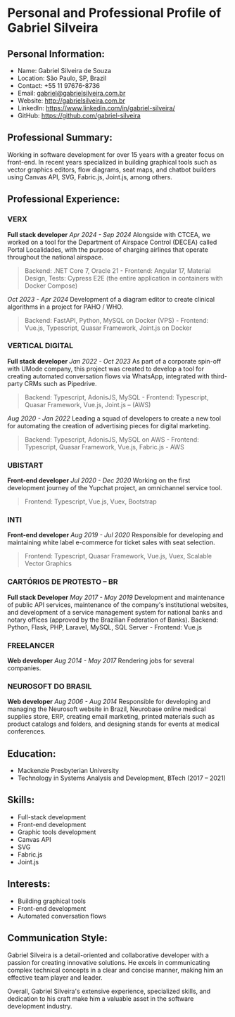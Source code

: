 # Personal and Professional Profile of Gabriel Silveira

## Personal Information:
- Name: Gabriel Silveira de Souza
- Location: São Paulo, SP, Brazil
- Contact: +55 11 97676-8736
- Email: gabriel@gabrielsilveira.com.br
- Website: http://gabrielsilveira.com.br
- LinkedIn: https://www.linkedin.com/in/gabriel-silveira/
- GitHub: https://github.com/gabriel-silveira

## Professional Summary:
Working in software development for over 15 years with a greater focus on front-end. In recent years specialized in building graphical tools such as vector graphics editors, flow diagrams, seat maps, and chatbot builders using Canvas API, SVG, Fabric.js, Joint.js, among others.

## Professional Experience:
### VERX
**Full stack developer**
_Apr 2024 - Sep 2024_
Alongside with CTCEA, we worked on a tool for the Department of Airspace Control (DECEA) called Portal Localidades, with the purpose of charging airlines that operate throughout the national airspace.
> Backend: .NET Core 7, Oracle 21 - Frontend: Angular 17, Material Design, Tests: Cypress E2E (the entire application in containers with Docker Compose)

_Oct 2023 - Apr 2024_
Development of a diagram editor to create clinical algorithms in a project for PAHO / WHO.
> Backend: FastAPI, Python, MySQL on Docker (VPS) - Frontend: Vue.js, Typescript, Quasar Framework, Joint.js on Docker

### VERTICAL DIGITAL
**Full stack developer**
_Jan 2022 - Oct 2023_
As part of a corporate spin-off with UMode company, this project was created to develop a tool for creating automated conversation flows via WhatsApp, integrated with third-party CRMs such as Pipedrive.
> Backend: Typescript, AdonisJS, MySQL - Frontend: Typescript, Quasar Framework, Vue.js, Joint.js – (AWS)

_Aug 2020 - Jan 2022_
Leading a squad of developers to create a new tool for automating the creation of advertising pieces for digital marketing.
> Backend: Typescript, AdonisJS, MySQL on AWS - Frontend: Typescript, Quasar Framework, Vue.js, Fabric.js - AWS

### UBISTART
**Front-end developer**
_Jul 2020 - Dec 2020_
Working on the first development journey of the Yupchat project, an omnichannel service tool.
> Frontend: Typescript, Vue.js, Vuex, Bootstrap

### INTI
**Front-end developer**
_Aug 2019 - Jul 2020_
Responsible for developing and maintaining white label e-commerce for ticket sales with seat selection.
> Frontend: Typescript, Quasar Framework, Vue.js, Vuex, Scalable Vector Graphics

### CARTÓRIOS DE PROTESTO – BR
**Full stack Developer**
_May 2017 - May 2019_
Development and maintenance of public API services, maintenance of the company's institutional websites, and development of a service management system for national banks and notary offices (approved by the Brazilian Federation of Banks).
Backend: Python, Flask, PHP, Laravel, MySQL, SQL Server - Frontend: Vue.js

### FREELANCER
**Web developer**
_Aug 2014 - May 2017_
Rendering jobs for several companies.

### NEUROSOFT DO BRASIL
**Web developer**
_Aug 2006 - Aug 2014_
Responsible for developing and managing the Neurosoft website in Brazil, Neurobase online medical supplies store, ERP, creating email marketing, printed materials such as product catalogs and folders, and designing stands for events at medical conferences.

## Education:
- Mackenzie Presbyterian University
- Technology in Systems Analysis and Development, BTech (2017 – 2021)

## Skills:
- Full-stack development
- Front-end development
- Graphic tools development
- Canvas API
- SVG
- Fabric.js
- Joint.js

## Interests:
- Building graphical tools
- Front-end development
- Automated conversation flows

## Communication Style:
Gabriel Silveira is a detail-oriented and collaborative developer with a passion for creating innovative solutions. He excels in communicating complex technical concepts in a clear and concise manner, making him an effective team player and leader.

Overall, Gabriel Silveira's extensive experience, specialized skills, and dedication to his craft make him a valuable asset in the software development industry.